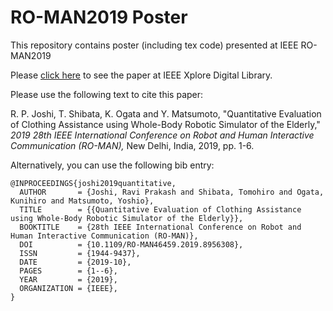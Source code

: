 # RO-MAN2019 Poster
This repository contains poster (including tex code) presented at IEEE RO-MAN2019


Please [click here](https://ieeexplore.ieee.org/document/8956308) to see the paper at IEEE Xplore Digital Library.


Please use the following text to cite this paper:

R. P. Joshi, T. Shibata, K. Ogata and Y. Matsumoto, 
"Quantitative Evaluation of Clothing Assistance using Whole-Body Robotic Simulator of the Elderly,"
<i>2019 28th IEEE International Conference on Robot and Human Interactive Communication (RO-MAN), </i>
New Delhi, India, 2019, pp. 1-6.


Alternatively, you can use the following bib entry:
```
@INPROCEEDINGS{joshi2019quantitative,
  AUTHOR       = {Joshi, Ravi Prakash and Shibata, Tomohiro and Ogata, Kunihiro and Matsumoto, Yoshio},
  TITLE        = {{Quantitative Evaluation of Clothing Assistance using Whole-Body Robotic Simulator of the Elderly}},
  BOOKTITLE    = {28th IEEE International Conference on Robot and Human Interactive Communication (RO-MAN)},
  DOI          = {10.1109/RO-MAN46459.2019.8956308},
  ISSN         = {1944-9437},
  DATE         = {2019-10},
  PAGES        = {1--6},
  YEAR         = {2019},
  ORGANIZATION = {IEEE},
}
```
